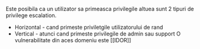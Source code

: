 Este posibila ca un utilizator sa primeasca privilegile altuea sunt 2 tipuri de privilege escalation.
- Horizontal - cand primeste priviletgile utilizatorului de rand
- Vertical - atunci cand primeste privilegile de admin sau support
O vulnerabilitate din aces domeniu este [[IDOR]]
